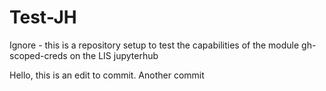 # Test-JH
Ignore - this is a repository setup to test the capabilities of the module gh-scoped-creds on the LIS jupyterhub

Hello, this is an edit to commit.
Another commit
